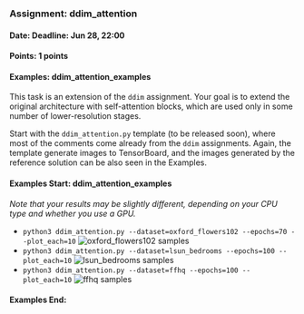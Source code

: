 ### Assignment: ddim_attention
#### Date: Deadline: Jun 28, 22:00
#### Points: 1 points
#### Examples: ddim_attention_examples

This task is an extension of the `ddim` assignment. Your goal is
to extend the original architecture with self-attention blocks,
which are used only in some number of lower-resolution stages.

Start with the `ddim_attention.py` template (to be released soon), where most of the comments come already from the `ddim` assignments.
Again, the template generate images to TensorBoard, and the images generated by
the reference solution can be also seen in the Examples.

#### Examples Start: ddim_attention_examples
_Note that your results may be slightly different, depending on your CPU type and whether you use a GPU._
- `python3 ddim_attention.py --dataset=oxford_flowers102 --epochs=70 --plot_each=10`
![oxford_flowers102 samples](https://ufal.mff.cuni.cz/~straka/courses/npfl138/2324/demos/ddim_attention-oxford_flowers102.webp)
- `python3 ddim_attention.py --dataset=lsun_bedrooms --epochs=100 --plot_each=10`
![lsun_bedrooms samples](https://ufal.mff.cuni.cz/~straka/courses/npfl138/2324/demos/ddim_attention-lsun_bedrooms.webp)
- `python3 ddim_attention.py --dataset=ffhq --epochs=100 --plot_each=10`
![ffhq samples](https://ufal.mff.cuni.cz/~straka/courses/npfl138/2324/demos/ddim_attention-ffhq.webp)
#### Examples End:
